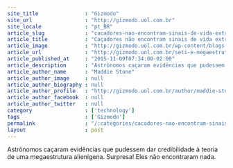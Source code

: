 ```yaml
---
site_title               : "Gizmodo"
site_url                 : "http://gizmodo.uol.com.br"
site_locale              : "pt_BR"
article_slug             : "cacadores-nao-encontram-sinais-de-vida-extraterrestre-em-megaestrutura-alien"
article_title            : "Caçadores não encontram sinais de vida extraterrestre em “megaestrutura alien”"
article_image            : "http://gizmodo.uol.com.br/wp-content/blogs.dir/8/files/2015/11/1475560059772103565.jpg"
article_url              : "http://gizmodo.uol.com.br/seti-e-megaestrutura-alien/"
article_published_at     : "2015-11-09T07:34:00-02:00"
article_description      : "Astrônomos caçaram evidências que pudessem dar credibilidade à teoria de uma megaestrutura alienígena. Surpresa! Eles não encontraram nada."
article_author_name      : "Maddie Stone"
article_author_image     : null
article_author_biography : null
article_author_profile   : "http://gizmodo.uol.com.br/author/maddie-stone/"
article_author_facebook  : null
article_author_twitter   : null
category                 : ['technology']
tags                     : ['Gizmodo']
permalink                : "/:categories/cacadores-nao-encontram-sinais-de-vida-extraterrestre-em-megaestrutura-alien/"
layout                   : post
---
```


Astrônomos caçaram evidências que pudessem dar credibilidade à teoria de uma megaestrutura alienígena. Surpresa! Eles não encontraram nada.
